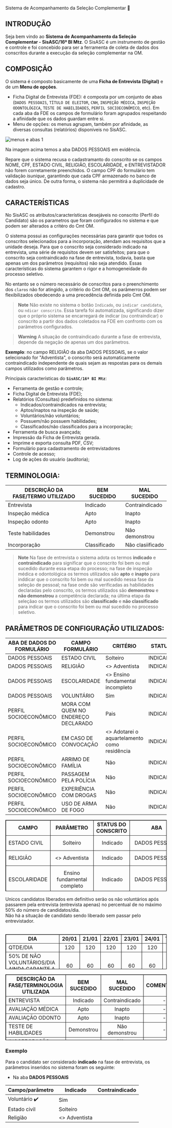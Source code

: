 Sistema de Acompanhamento da Seleção Complementar 👋

## INTRODUÇÃO
Seja bem vindo ao **Sistema de Acompanhamento da Seleção Complementar - SisASC/16º BI Mtz**. O SisASC é um instrumento de gestão e controle e foi concebido para ser a ferramenta de coleta de dados dos conscritos durante a execução da seleção complementar na OM.

## COMPOSIÇÃO
O sistema é composto basicamente de uma **Ficha de Entrevista (Digital)** e de um **Menu de opções**. 
 - Ficha Digital de Entrevista (FDE): é composta por um conjunto de abas (`DADOS PESSOAIS`, `TÍTULO DE ELEITOR`, `CNH`, `INSPEÇÃO MÉDICA`, `INSPEÇÃO ODONTOLÓGICA`, `TESTE DE HABILIDADES`, `PERFIL SOCIOECONÔMICO`, etc). Em cada aba da FDE os campos de formulário foram agrupados respeitando a afinidade que os dados guardam entre si.
 - Menu de opções: os menus agrupam, também por afinidade, as diversas consultas (relatórios) disponíveis no SisASC.

![menus e abas 1](https://user-images.githubusercontent.com/121310141/209476833-cc7f8c83-6f32-494e-a391-2d6f78e0b27c.png)

Na imagem acima temos a aba DADOS PESSOAIS em evidência. 

Repare que o sistema recusa o cadastramanto do conscrito se os campos NOME, CPF, ESTADO CIVIL, RELIGIÃO, ESCOLARIDADE, e ENTREVISTADOR não forem corretamente preenchidos. O campo CPF do formulário tem validação *isunique*, garantindo que cada CPF armazenado no banco de dados seja único. De outra forma, o sistema não permitirá a duplicidade de cadastro.  

  
## CARACTERÍSTICAS
No SisASC os atributos/características desejáveis no conscrito (Perfil do Candidato) são os parametros que foram configurados no sistema e que podem ser alterados a critéro do Cmt OM.

O sistema possui as configurações necessárias para garantir que todos os conscritos selecionados para a incorporação, atendam aos requisitos que a unidade deseja. Para que o conscrito seja considerado indicado na entrevista, uma série de requisitos devem ser satisfeitos; para que o conscrito seja contraindicado na fase de entrevista, todavia, basta que apenas um dos parâmetros (requisitos) não seja atendido. Essas características do sistema garantem o rigor e a homogeneidade do processo seletivo. 

No entanto se o número necessário de conscritos para o preenchimento dos `claros` não for atingido, a critério do Cmt OM, os parâmerros podem ser flexibilizados obedecendo a uma precedência definida pelo Cmt OM. 
> **Note**
> Não existe no sistema o botão `Indicado`, ou `indicar candidato`, ou `ndicar conscrito`. Essa tarefa foi automatizada, significando dizer que o próprio sistema se encarregará de indicar (ou contraindicar) o conscrito a partir dos dados coletados na FDE em confronto com os parâmetros configurados.

> **Warning**
> A situação de contraindicado durante a fase de entrevista, depende da negação de apenas um dos parâmetros.

**Exemplo**: no campo RELIGIÃO da aba DADOS PESSOAIS, se o valor selecionado for "Adventista", o conscrito será automaticamente contraindicado independente de quais sejam as respostas para os demais campos utilizados como parâmetros.

Principais características do **`SisASC/16º BI Mtz`**:

- Ferramenta de gestão e controle; 
- Ficha Digital de Entrevista (FDE); 
- Relatórios (Consultas) predefinidos no sistema: 
   - Indicados/contraindicados na entrevista;
   - Aptos/inaptos na inspeção de saúde;
   - Voluntários/não voluntários;
   - Possuem/não possuem habilidades;
   - Classificados/não classificados para a incorporação;
- Ferramenta de busca avançada; 
- Impressão da Ficha de Entrevista gerada. 
- Imprime e exporta consulta PDF, CSV; 
- Formulário para cadastramento de entrevistadores 
- Controle de acesso; 
- Log de ações do usuário (auditoria); 

## TERMINOLOGIA:
 DESCRIÇÃO DA FASE/TERMO UTILIZADO | BEM SUCEDIDO |   MAL SUCEDIDO   | 
-----------------------------------|--------------|------------------|
 Entrevista                        | Indicado     | Contraindicado   |   
 Inspeção médica                   | Apto         | Inapto           |      
 Inspeção odonto                   | Apto         | Inapto           |      
 Teste habilidades                 | Demonstrou   | Não demonstrou   |      
 Incorporação                      | Classificado | Não clasiificado |      
 
> **Note** 
> Na fase de entrevista o sistema adota os termos **indicado** e **contraindicado** para significar que o conscrito foi bem ou mal sucedido durante essa etapa do processo; na fase de inspeção médica e odontológica os termos utilizados são **apto** e **inapto** para inddicar que o conscrito foi bem ou mal sucedido nessa fase da seleção de pessoal; na fase onde são verificadas as habilidades declaradas pelo conscrito, os termos utilizados são **demonstrou** e **não demonstrou** a competência declarada; na última etapa da seleçãao os termos utilizados são **classificado** e **não classificado** para indicar que o conscrito foi bem ou mal sucedido no processo seletivo.

## PARÂMETROS DE CONFIGURAÇÃO UTILIZADOS:
 ABA DE DADOS DO FORMULÁRIO |            CAMPO FORMULÁRIO         |                             CRITÉRIO               | STATUS            | OBS |
----------------------------|-------------------------------------|----------------------------------------------------|-------------------|-----|
 DADOS PESSOAIS             | ESTADO CIVIL                        | Solteiro                                           | INDICADO          |     |
 DADOS PESSOAIS             | RELIGIÃO                            | &lt;&gt; Adventista                                | INDICADO          |     |
 DADOS PESSOAIS             | ESCOLARIDADE                        | &lt;&gt; Ensino fundamental incompleto             | INDICADO          |     |
 DADOS PESSOAIS             | VOLUNTÁRIO                          | Sim                                                | INDICADO          |     |
 PERFIL SOCIOECONÔMICO      | MORA COM QUEM NO ENDEREÇO DECLARADO | Pais                                               | INDICADO          |     |
 PERFIL SOCIOECONÔMICO      | EM CASO DE CONVOCAÇÃO               | &lt;&gt; Adotarei o aquartelamento como residência | INDICADO          |     |
 PERFIL SOCIOECONÔMICO      | ARRIMO DE FAMÍLIA                   | Não                                                | INDICADO          |     |
 PERFIL SOCIOECONÔMICO      | PASSAGEM PELA POLÍCIA               | Não                                                | INDICADO          |     |
 PERFIL SOCIOECONÔMICO      | EXPERIÊNCIA COM DROGAS              | Não                                                | INDICADO          |     |
 PERFIL SOCIOECONÔMICO      | USO DE ARMA DE FOGO                 | Não                                                | INDICADO          |     |
    

 
 
 
 



<table style="width: 100%; height: 222px; border-color: #000000;" border="1">
<tbody>
<tr>
<td style="text-align: center;"><strong>CAMPO</strong></td>
<td style="text-align: center;"><strong> PARÂMETRO</strong></td>
<td style="text-align: center;"><strong>STATUS DO CONSCRITO</strong></td>
<td style="text-align: center;"><strong>ABA</strong></td>
<td style="text-align: center;"><strong>OBS</strong></td>
</tr>
<tr>
<td>ESTADO CIVIL&nbsp;</td>
<td style="text-align: center;">Solteiro</td>
<td style="text-align: center;">&nbsp;Indicado</td>
<td style="text-align: center;">DADOS PESSOAIS</td>
<td style="text-align: center;">Obrigatoriamente solteiro.</td>
</tr>
<tr>
<td>RELIGIÃO</td>
<td style="text-align: center;">&lt;&gt; Adventista</td>
<td style="text-align: center;">&nbsp;Indicado</td>
<td style="text-align: center;">DADOS PESSOAIS</td>
<td style="text-align: center;">Não pode ser adventista</td>
</tr>
<tr>
<td>ESCOLARIDADE</td>
<td style="text-align: center;">Ensino fundamental completo</td>
<td style="text-align: center;">&nbsp;Indicado</td>
<td style="text-align: center;">DADOS PESSOAIS</td>
<td style="text-align: center;">Conscrito com no mínimo o ensino fundamental completo.</td>
</tr>
<tr>
<td>VOLUNTÁRIO</td>
<td style="text-align: center;">Sim</td>
<td style="text-align: center;">&nbsp;Indicado</td>
<td style="text-align: center;">DADOS PESSOAIS</td>
<td style="text-align: center;">&nbsp;-</td>
</tr>
<tr>
<td>MORA COM QUEM NO ENDEREÇO DECLARADO</td>
<td style="text-align: center;">Pais</td>
<td style="text-align: center;">&nbsp;Indicado</td>
<td style="text-align: center;">PERFIL SOCIOECONÔMICO</td>
<td style="text-align: center;">A convivência com a família pressupõe certos atributos morais e éticos&nbsp;necessários à vida na caserna.</td>
</tr>
<tr>
<td>EM CASO DE CONVOCAÇÃO</td>
<td style="text-align: center;">&lt;&gt; Adotarei o aquartelamento como residência</td>
<td style="text-align: center;">&nbsp;Indicado</td>
<td style="text-align: center;">PERFIL SOCIOECONÔMICO</td>
<td style="text-align: center;">Laranjeira pressupõe despesas adicionais com as concessionárias, uso das instalações, outras demandas logísticas e de aprovisionamento</td>
</tr>
<tr>
<td>ARRIMO DE FAMÍLIA</td>
<td style="text-align: center;">Não</td>
<td style="text-align: center;">&nbsp;Indicado</td>
<td style="text-align: center;">PERFIL SOCIOECONÔMICO</td>
<td style="text-align: center;">O conscrito a ser incorporado não pode essencialmente ser arrimo de família .</td>
</tr>
<tr>
<td>PASSAGEM PELA POLÍCIA</td>
<td style="text-align: center;">Não</td>
<td style="text-align: center;">Indicado</td>
<td style="text-align: center;">PERFIL SOCIOECONÔMICO</td>
<td style="text-align: center;">O conscrito para ser indicado na fase de entrevista e estar em condições de concorrer á classificação não pode ter passagem pela polícia.</td>
</tr>
<tr>
<td>EXPERIÊNCIA COM DROGAS</td>
<td style="text-align: center;">Não</td>
<td style="text-align: center;">Indicado</td>
<td style="text-align: center;">PERFIL SOCIOECONÔMICO</td>
<td style="text-align: center;">O conscrito necessariamente não pode ter tido ao longo da vida experiência com drogas.</td>
</tr>
<tr>
<td>USO DE ARMA DE FOGO</td>
<td style="text-align: center;">Não</td>
<td style="text-align: center;">Indicado</td>
<td style="text-align: center;">PERFIL SOCIOECONÔMICO</td>
<td style="text-align: center;">-</td>
</tr>
</tbody>
</table>
<div></div>
<div>Unicos candidatos liberados em definitivo serão os não voluntários após passarem pela entrevista (entrevista apenas) no percentual de no máximo 50% do número de candidatos/dia.&nbsp;</div>
<div>Não há a situação de candidato sendo liberado sem passar pelo entrevistador.</div>
<div>&nbsp;</div>
<table style="width: 100%; height: 109px; border-color: #000000;" border="1">
<tbody>
<tr>
<td style="text-align: center;"><strong>DIA</strong></td>
<td style="text-align: center;"><strong> 20/01</strong></td>
<td style="text-align: center;"><strong>21/01</strong></td>
<td style="text-align: center;"><strong>22/01</strong></td>
<td style="text-align: center;"><strong>23/01</strong></td>
<td style="text-align: center;"><strong>24/01</strong></td>
<td style="text-align: center;"><strong>TOTAL</strong></td>
</tr>
<tr>
<td>QTDE/DIA</td>
<td style="text-align: center;">120</td>
<td style="text-align: center;">120</td>
<td style="text-align: center;">120</td>
<td style="text-align: center;">120</td>
<td style="text-align: center;">120</td>
<td style="text-align: center;">600</td>
</tr>
<tr>
<td>50% DE NÃO VOLUNTÁRIOS/DIA&nbsp; AINDA GARANTE A CS?</td>
<td style="text-align: center;">60</td>
<td style="text-align: center;">60</td>
<td style="text-align: center;">60</td>
<td style="text-align: center;">60</td>
<td style="text-align: center;">60</td>
<td style="text-align: center;">300</td>
</tr>
</tbody>
</table>


<table style="width: 100%; align: center; height: 205px; border-color: #000000;" border="1">
<tbody>
<tr>
<td style="text-align: center;"><strong>DESCRIÇÃO DA FASE/TERMINOLOGIA UTILIZADA</strong></td>
<td style="text-align: center;"><strong> BEM SUCEDIDO</strong></td>
<td style="text-align: center;"><strong>MAL SUCEDIDO</strong></td>
<td style="text-align: center;"><strong>COMENTÁRIO</strong></td>
</tr>
<tr>
<td>ENTREVISTA</td>
<td style="text-align: center;">Indicado</td>
<td style="text-align: center;">Contraindicado</td>
<td style="text-align: center;">&nbsp;-</td>
</tr>
<tr>
<td>AVALIAÇÃO MÉDICA</td>
<td style="text-align: center;">Apto</td>
<td style="text-align: center;">Inapto</td>
<td style="text-align: center;">&nbsp;-</td>
</tr>
<tr>
<td>AVALIAÇÃO ODONTO</td>
<td style="text-align: center;">Apto</td>
<td style="text-align: center;">Inapto</td>
<td style="text-align: center;">&nbsp;-</td>
</tr>
<tr>
<td>TESTE DE HABILIDADES</td>
<td style="text-align: center;">Demonstrou</td>
<td style="text-align: center;">Não demonstrou</td>
<td style="text-align: center;">&nbsp;-</td>
</tr>
<tr>
<td>INCORPORAÇÃO CONSCRITO</td>
<td style="text-align: center;">Classificado</td>
<td style="text-align: center;">Não classificado</td>
<td style="text-align: center;">&nbsp;-</td>
</tr>
</tbody>
</table>



 ### Exemplo
Para o candidato ser considerado **indicado** na fase de entrevista, os parâmetros inseridos no sistema foram os seguinte:
 - Na aba **DADOS PESSOAIS**

 Campo/parâmetro   | Indicado      | Contraindicado | 
-------------------|---------------|----------------|
 Voluntário  ✔️   | Sim           |                |   
 Estado civil      | Solteiro      |                |      
 Religião          | <> Adventista |                |   
